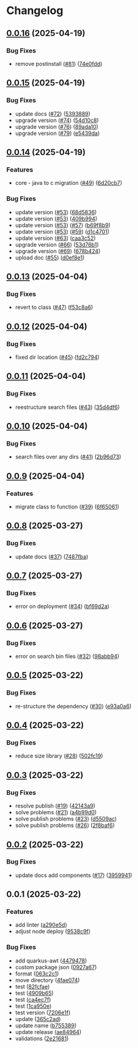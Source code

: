# Changelog

## [0.0.16](https://github.com/lotharking/jpeg2000-node/compare/jp2-to-image@v0.0.15...jp2-to-image@v0.0.16) (2025-04-19)


### Bug Fixes

* remove postinstall ([#81](https://github.com/lotharking/jpeg2000-node/issues/81)) ([74e0fdd](https://github.com/lotharking/jpeg2000-node/commit/74e0fdd8f7391b372b56898ed047275d4d8aa2a9))

## [0.0.15](https://github.com/lotharking/jpeg2000-node/compare/jp2-to-image@v0.0.14...jp2-to-image@v0.0.15) (2025-04-19)


### Bug Fixes

* update docs ([#72](https://github.com/lotharking/jpeg2000-node/issues/72)) ([5393889](https://github.com/lotharking/jpeg2000-node/commit/5393889b135350d67e4a196542e03676e5d851b9))
* upgrade version ([#74](https://github.com/lotharking/jpeg2000-node/issues/74)) ([54d10c8](https://github.com/lotharking/jpeg2000-node/commit/54d10c80a2c15a8c66dc51d74e6b93ea6e5c5acb))
* upgrade version ([#76](https://github.com/lotharking/jpeg2000-node/issues/76)) ([89ada10](https://github.com/lotharking/jpeg2000-node/commit/89ada102c4dbedb65b7e1bd251aa1d9913a74173))
* upgrade version ([#79](https://github.com/lotharking/jpeg2000-node/issues/79)) ([e5439da](https://github.com/lotharking/jpeg2000-node/commit/e5439da022b168524eab95f57d08557b641f8f7b))

## [0.0.14](https://github.com/lotharking/jpeg2000-node/compare/jp2-to-image@v0.0.13...jp2-to-image@v0.0.14) (2025-04-19)


### Features

* core - java to c migration ([#49](https://github.com/lotharking/jpeg2000-node/issues/49)) ([6d20cb7](https://github.com/lotharking/jpeg2000-node/commit/6d20cb7847e43b670f5736f06bc26a429b60c847))


### Bug Fixes

* update version ([#53](https://github.com/lotharking/jpeg2000-node/issues/53)) ([68d5836](https://github.com/lotharking/jpeg2000-node/commit/68d58360a3a44de37462a56be5f3fda58fd73679))
* update version ([#53](https://github.com/lotharking/jpeg2000-node/issues/53)) ([409b994](https://github.com/lotharking/jpeg2000-node/commit/409b9949c0b1ec1a1fd305b62df12329b6c7ed10))
* update version ([#53](https://github.com/lotharking/jpeg2000-node/issues/53)) ([#57](https://github.com/lotharking/jpeg2000-node/issues/57)) ([b69f8b9](https://github.com/lotharking/jpeg2000-node/commit/b69f8b9a76f4e93073543fa5c6c634e192878c82))
* update version ([#53](https://github.com/lotharking/jpeg2000-node/issues/53)) ([#59](https://github.com/lotharking/jpeg2000-node/issues/59)) ([d1c4701](https://github.com/lotharking/jpeg2000-node/commit/d1c4701a4c03389f94061e2837700130637b5e69))
* update version ([#63](https://github.com/lotharking/jpeg2000-node/issues/63)) ([caa3c52](https://github.com/lotharking/jpeg2000-node/commit/caa3c52545f72cb3335de7d171899fff819dc205))
* upgrade version ([#66](https://github.com/lotharking/jpeg2000-node/issues/66)) ([53d76b1](https://github.com/lotharking/jpeg2000-node/commit/53d76b17f8f97ddae5a6dfbf73d00d94769394e1))
* upgrade version ([#69](https://github.com/lotharking/jpeg2000-node/issues/69)) ([678b424](https://github.com/lotharking/jpeg2000-node/commit/678b4244d3a32ece069b8474b79d2eaf50415ba4))
* upload doc ([#55](https://github.com/lotharking/jpeg2000-node/issues/55)) ([d0ef8e1](https://github.com/lotharking/jpeg2000-node/commit/d0ef8e10b577861ebae1c4be54812e48abde33fe))

## [0.0.13](https://github.com/lotharking/jpeg2000-node/compare/jp2-to-image@v0.0.12...jp2-to-image@v0.0.13) (2025-04-04)


### Bug Fixes

* revert to class ([#47](https://github.com/lotharking/jpeg2000-node/issues/47)) ([f53c8a6](https://github.com/lotharking/jpeg2000-node/commit/f53c8a6d75441fb6225b8316857013cb51b6f0ba))

## [0.0.12](https://github.com/lotharking/jpeg2000-node/compare/jp2-to-image@v0.0.11...jp2-to-image@v0.0.12) (2025-04-04)


### Bug Fixes

* fixed dir location ([#45](https://github.com/lotharking/jpeg2000-node/issues/45)) ([fd2c794](https://github.com/lotharking/jpeg2000-node/commit/fd2c794a5a536e2605b3717cdec03a68fefb32c6))

## [0.0.11](https://github.com/lotharking/jpeg2000-node/compare/jp2-to-image@v0.0.10...jp2-to-image@v0.0.11) (2025-04-04)


### Bug Fixes

* reestructure search files ([#43](https://github.com/lotharking/jpeg2000-node/issues/43)) ([35d4df6](https://github.com/lotharking/jpeg2000-node/commit/35d4df6ca916dc6a164b4c5f998e39f9a7213c31))

## [0.0.10](https://github.com/lotharking/jpeg2000-node/compare/jp2-to-image@v0.0.9...jp2-to-image@v0.0.10) (2025-04-04)


### Bug Fixes

* search files over any dirs ([#41](https://github.com/lotharking/jpeg2000-node/issues/41)) ([2b96d73](https://github.com/lotharking/jpeg2000-node/commit/2b96d730f9e2b9e3efbf6b03cbe3ff52b09c29ea))

## [0.0.9](https://github.com/lotharking/jpeg2000-node/compare/jp2-to-image@v0.0.8...jp2-to-image@v0.0.9) (2025-04-04)


### Features

* migrate class to function ([#39](https://github.com/lotharking/jpeg2000-node/issues/39)) ([6f65061](https://github.com/lotharking/jpeg2000-node/commit/6f65061026359e9bbdddcf5a15c7a5f4c550bd55))

## [0.0.8](https://github.com/lotharking/jpeg2000-node/compare/jp2-to-image@v0.0.7...jp2-to-image@v0.0.8) (2025-03-27)


### Bug Fixes

* update docs ([#37](https://github.com/lotharking/jpeg2000-node/issues/37)) ([7487fba](https://github.com/lotharking/jpeg2000-node/commit/7487fbabb8a7a9a61278b27dcdd95ce28897f22b))

## [0.0.7](https://github.com/lotharking/jpeg2000-node/compare/jp2-to-image@v0.0.6...jp2-to-image@v0.0.7) (2025-03-27)


### Bug Fixes

* error on deployment ([#34](https://github.com/lotharking/jpeg2000-node/issues/34)) ([bf69d2a](https://github.com/lotharking/jpeg2000-node/commit/bf69d2a32111461d3262fa06e0febd8fff660408))

## [0.0.6](https://github.com/lotharking/jpeg2000-node/compare/jp2-to-image@v0.0.5...jp2-to-image@v0.0.6) (2025-03-27)


### Bug Fixes

* error on search bin files ([#32](https://github.com/lotharking/jpeg2000-node/issues/32)) ([98abb94](https://github.com/lotharking/jpeg2000-node/commit/98abb94d1886209639f9f271ac7b5651cdb1a43a))

## [0.0.5](https://github.com/lotharking/jpeg2000-node/compare/jp2-to-image@v0.0.4...jp2-to-image@v0.0.5) (2025-03-22)


### Bug Fixes

* re-structure the dependency ([#30](https://github.com/lotharking/jpeg2000-node/issues/30)) ([e93a0a6](https://github.com/lotharking/jpeg2000-node/commit/e93a0a6cc3a90140793f5e67533b5086645ecb4e))

## [0.0.4](https://github.com/lotharking/jpeg2000-node/compare/jp2-to-image@v0.0.3...jp2-to-image@v0.0.4) (2025-03-22)


### Bug Fixes

* reduce size library ([#28](https://github.com/lotharking/jpeg2000-node/issues/28)) ([502fc19](https://github.com/lotharking/jpeg2000-node/commit/502fc19baa829bce90027d614e906c3b745f6300))

## [0.0.3](https://github.com/lotharking/jpeg2000-node/compare/jp2-to-image@v0.0.2...jp2-to-image@v0.0.3) (2025-03-22)


### Bug Fixes

* resolve publish ([#19](https://github.com/lotharking/jpeg2000-node/issues/19)) ([42143a9](https://github.com/lotharking/jpeg2000-node/commit/42143a92bc0cdf2e2a45b2daa0f2bf7f5b386f17))
* solve problems ([#21](https://github.com/lotharking/jpeg2000-node/issues/21)) ([a4b99d0](https://github.com/lotharking/jpeg2000-node/commit/a4b99d0bea15477125ef0dbcf2b0c33f14d7a39b))
* solve publish problems ([#23](https://github.com/lotharking/jpeg2000-node/issues/23)) ([d5509ac](https://github.com/lotharking/jpeg2000-node/commit/d5509ac1eab42af03fb8775cb633ed9f54f22650))
* solve publish problems ([#26](https://github.com/lotharking/jpeg2000-node/issues/26)) ([2f8baf6](https://github.com/lotharking/jpeg2000-node/commit/2f8baf61f39df537c250dece2724f23f7852affe))

## [0.0.2](https://github.com/lotharking/jpeg2000-node/compare/jp2-to-image@v0.0.1...jp2-to-image@v0.0.2) (2025-03-22)


### Bug Fixes

* update docs add components ([#17](https://github.com/lotharking/jpeg2000-node/issues/17)) ([3959941](https://github.com/lotharking/jpeg2000-node/commit/39599419d300a0ed29cbffeb635f1d563b0804ae))

## 0.0.1 (2025-03-22)


### Features

* add linter ([a290e5d](https://github.com/lotharking/jpeg2000-node/commit/a290e5d7279b2aaf7b63ca6a0df9d74da5de0dcc))
* adjust node deploy ([9538c9f](https://github.com/lotharking/jpeg2000-node/commit/9538c9fe7c98f72067d84a206f304e34b318c9a2))


### Bug Fixes

* add quarkus-awt ([4479478](https://github.com/lotharking/jpeg2000-node/commit/447947882d0e1faa878ab93cb770b474d6e7710f))
* custom package json ([0927a67](https://github.com/lotharking/jpeg2000-node/commit/0927a679d8b9b91d24af6fa273b796b10815b7a3))
* format ([063c2c1](https://github.com/lotharking/jpeg2000-node/commit/063c2c17b1d5147435f7d836e884ee4003711136))
* move directory ([4fae074](https://github.com/lotharking/jpeg2000-node/commit/4fae074f253fd00d06fb3e8e64b105c34bf82db8))
* test ([82fcfae](https://github.com/lotharking/jpeg2000-node/commit/82fcfae9216596cbd68c91e62bb039e630ca3c12))
* test ([4909b65](https://github.com/lotharking/jpeg2000-node/commit/4909b65d7bd612c407be2dc4556612f1fa144780))
* test ([ca4ec7f](https://github.com/lotharking/jpeg2000-node/commit/ca4ec7f7b90a3f375bc9cd8577ee9f763ffcf76d))
* test ([1ca950e](https://github.com/lotharking/jpeg2000-node/commit/1ca950e81b612e49f19a7d9a79a8c661c5cde9ff))
* test version ([7206e1f](https://github.com/lotharking/jpeg2000-node/commit/7206e1ffc9c8e83e0121eb5f2a1deb0dba4fb880))
* update ([365c2ad](https://github.com/lotharking/jpeg2000-node/commit/365c2ad6bdf46e2339c1b32b4ae131234e31c197))
* update name ([b755389](https://github.com/lotharking/jpeg2000-node/commit/b755389f8aa0f7e942b446bae2d02ccb3a55f8be))
* update release ([ae84964](https://github.com/lotharking/jpeg2000-node/commit/ae84964c111d436a346686d2861e6d6961991454))
* validations ([2e21681](https://github.com/lotharking/jpeg2000-node/commit/2e21681f0dec8c7ae03ef53d4466d8c803e2389c))
